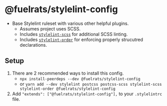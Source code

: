 # @fuelrats/stylelint-config

* Base Stylelint ruleset with various other helpful plugins.
  * Assumes project uses SCSS.
  * Includes [`stylelint-scss`][stylelint-scss] for additional SCSS linting.
  * Includes [`stylelint-order`][stylelint-order] for enforcing properly strucutred declarations.

## Setup

1. There are 2 recommended ways to install this config.
    * `npx install-peerdeps --dev @fuelrats/stylelint-config`
    * or `yarn add --dev stylelint postcss postcss-scss stylelint-scss stylelint-order @fuelrats/stylelint-config`
2. Add `"extends": ["@fuelrats/stylelint-config"],` to your `.stylelintrc` file.

[stylelint-scss]: https://www.npmjs.com/package/stylelint-scss
[stylelint-order]: https://www.npmjs.com/package/stylelint-order
